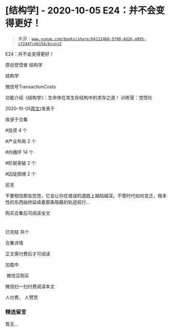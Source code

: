 # [结构学] - 2020-10-05 E24：并不会变得更好！

> 来源：[`www.yuque.com/books/share/641124b8-5f80-4d26-a995-cf244fceb154/bcuny2`](https://www.yuque.com/books/share/641124b8-5f80-4d26-a995-cf244fceb154/bcuny2)



E24：并不会变得更好！ 

原创觉悟者 结构学 

结构学 

微信号TransactionCosts 

功能介绍《结构学》：生命体在其生存结构中的求存之道！ 训练营：觉悟社 

2020-10-05[原文](https://mp.weixin.qq.com/s?__biz=MzIzMDYwOTM0Mg==&mid=2247484582&idx=1&sn=3333290721eb0242b03b044bd7072b0b&chksm=e8b19c77dfc615615478711d39d1fc6d54768ee842ad2f669dd130815cca5b90ec2e964b1791#rd))发表于 

收录于合集 

#投资 4 个 

#产业布局 2 个 

#内循环 14 个 

#阶层突破 2 个 

#囚徒困境 2 个 

前言 

不要相信那些忽悠，它会让你在错误的道路上越陷越深。不管时代如何变迁，根本性的东西始终延续着那条隐蔽的轨迹前行… 

购买合集后可阅读全文 

# 

已完结 共个 

合集详情 

正文需付费后才可阅读 

加载中 

 微信豆购买 

微信扫一扫付费阅读本文 

人付费， 人赞赏 

### 精选留言 

暂无...
